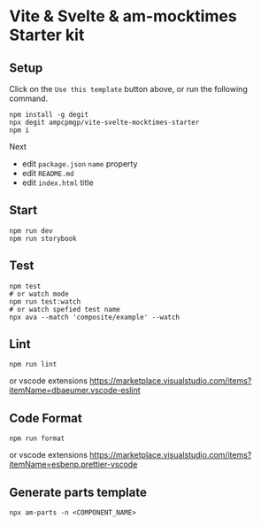 # Vite & Svelte & am-mocktimes Starter kit

## Setup

Click on the `Use this template` button above, or run the following command.

```shell
npm install -g degit
npx degit ampcpmgp/vite-svelte-mocktimes-starter
npm i
```

Next

* edit `package.json` `name` property
* edit `README.md`
* edit `index.html` title

## Start

```shell
npm run dev
npm run storybook
```

## Test

```shell
npm test
# or watch mode
npm run test:watch
# or watch spefied test name
npx ava --match 'composite/example' --watch
```

## Lint

```shell
npm run lint
```

or vscode extensions <https://marketplace.visualstudio.com/items?itemName=dbaeumer.vscode-eslint>

## Code Format

```shell
npm run format
```

or vscode extensions <https://marketplace.visualstudio.com/items?itemName=esbenp.prettier-vscode>

## Generate parts template

```shell
npx am-parts -n <COMPONENT_NAME>
```
